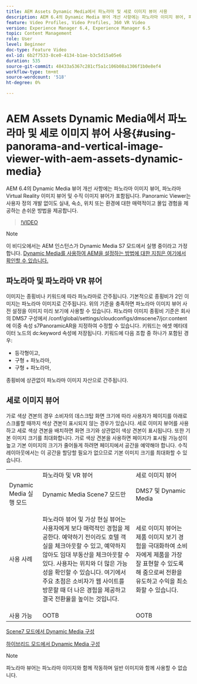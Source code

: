 ```yaml
---
title: AEM Assets Dynamic Media에서 파노라마 및 세로 이미지 뷰어 사용
description: AEM 6.4의 Dynamic Media 뷰어 개선 사항에는 파노라마 이미지 뷰어, 파노라마 Virtual Reality 이미지 뷰어 및 수직 이미지 뷰어가 포함됩니다. Panoramic Viewer는 사용자 정의 개발 없이도 실내, 숙소, 위치 또는 환경에 대한 매력적이고 몰입 경험을 제공하는 손쉬운 방법을 제공합니다.
feature: Video Profiles, Video Profiles, 360 VR Video
version: Experience Manager 6.4, Experience Manager 6.5
topic: Content Management
role: User
level: Beginner
doc-type: Feature Video
exl-id: 6b2f7533-8ce0-4134-b1ae-b3c5d15a05e6
duration: 535
source-git-commit: 48433a5367c281cf5a1c106b08a1306f1b0e8ef4
workflow-type: tm+mt
source-wordcount: '518'
ht-degree: 0%

---
```


# AEM Assets Dynamic Media에서 파노라마 및 세로 이미지 뷰어 사용{#using-panorama-and-vertical-image-viewer-with-aem-assets-dynamic-media}

AEM 6.4의 Dynamic Media 뷰어 개선 사항에는 파노라마 이미지 뷰어, 파노라마 Virtual Reality 이미지 뷰어 및 수직 이미지 뷰어가 포함됩니다. Panoramic Viewer는 사용자 정의 개발 없이도 실내, 숙소, 위치 또는 환경에 대한 매력적이고 몰입 경험을 제공하는 손쉬운 방법을 제공합니다.

>[!VIDEO](https://video.tv.adobe.com/v/24156?quality=12&learn=on)

>[!NOTE]
>
>이 비디오에서는 AEM 인스턴스가 Dynamic Media S7 모드에서 실행 중이라고 가정합니다. [Dynamic Media를 사용하여 AEM을 설정하는 방법에 대한 지침은 여기에서 확인할 수 있습니다.](https://helpx.adobe.com/kr/experience-manager/6-3/assets/using/config-dynamic-fp-14410.html)

## 파노라마 및 파노라마 VR 뷰어

이미지는 종횡비나 키워드에 따라 파노라마로 간주됩니다. 기본적으로 종횡비가 2인 이미지는 파노라마 이미지로 간주됩니다. 위의 기준을 충족하면 파노라마 이미지 뷰어 사전 설정을 이미지 미리 보기에 사용할 수 있습니다. 파노라마 이미지 종횡비 기준은 회사의 DMS7 구성에서 /conf/global/settings/cloudconfigs/dmscene7/jcr:content에 이중 속성 s7PanoramicAR을 지정하여 수정할 수 있습니다. 키워드는 에셋 메타데이터 노드의 dc:keyword 속성에 저장됩니다. 키워드에 다음 조합 중 하나가 포함된 경우:

* 등각형이고,
* 구형 + 파노라마,
* 구형 + 파노라마,

종횡비에 상관없이 파노라마 이미지 자산으로 간주됩니다.

## 세로 이미지 뷰어

가로 색상 견본의 경우 소비자의 데스크탑 화면 크기에 따라 사용자가 페이지를 아래로 스크롤할 때까지 색상 견본이 표시되지 않는 경우가 있습니다. 세로 이미지 뷰어를 사용하고 세로 색상 견본을 배치하면 화면 크기와 상관없이 색상 견본이 표시됩니다. 또한 기본 이미지 크기를 최대화합니다. 가로 색상 견본을 사용하면 페이지가 표시될 가능성이 높고 기본 이미지의 크기가 줄어들게 하려면 페이지에서 공간을 예약해야 합니다. 수직 레이아웃에서는 이 공간을 할당할 필요가 없으므로 기본 이미지 크기를 최대화할 수 있습니다.

<table> 
 <tbody>
  <tr>
   <td> </td>
   <td>파노라마 및 VR 뷰어</td>
   <td>세로 이미지 뷰어</td>
  </tr>
  <tr>
   <td>Dynamic Media 실행 모드</td>
   <td>Dynamic Media Scene7 모드만</td>
   <td>DMS7 및 Dynamic Media</td>
  </tr>
  <tr>
   <td>사용 사례</td>
   <td><p>파노라마 뷰어 및 가상 현실 뷰어는 사용자에게 보다 매력적인 경험을 제공한다. 예약하기 전이라도 호텔 객실을 체크아웃할 수 있고, 예약하지 않아도 임대 부동산을 체크아웃할 수 있다. 사용자는 위치와 더 많은 가능성을 확인할 수 있습니다. 여기에서 주요 초점은 소비자가 웹 사이트를 방문할 때 더 나은 경험을 제공하고 결국 전환율을 높이는 것입니다.</p> <p> </p> </td> 
   <td><p>세로 이미지 뷰어는 제품 이미지 보기 경험을 극대화하여 소비자에게 제품을 가장 잘 표현할 수 있도록 해 줌으로써 전환을 유도하고 수익을 최소화할 수 있습니다.</p> <p> </p> </td>
  </tr>
  <tr>
   <td>사용 가능 </td>
   <td>OOTB</td>
   <td>OOTB</td>
  </tr>
 </tbody>
</table>

[Scene7 모드에서 Dynamic Media 구성](https://helpx.adobe.com/kr/experience-manager/6-5/assets/using/config-dms7.html)

[하이브리드 모드에서 Dynamic Media 구성](https://helpx.adobe.com/kr/experience-manager/6-5/assets/using/config-dynamic.html)

>[!NOTE]
>
>파노라마 뷰어는 파노라마 이미지와 함께 작동하며 일반 이미지와 함께 사용할 수 없습니다.
